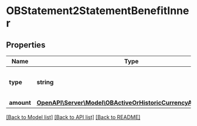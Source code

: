 # OBStatement2StatementBenefitInner

## Properties
Name | Type | Description | Notes
------------ | ------------- | ------------- | -------------
**type** | **string** | Benefit type, in a coded form. | 
**amount** | [**OpenAPI\Server\Model\OBActiveOrHistoricCurrencyAndAmount5**](OBActiveOrHistoricCurrencyAndAmount5.md) |  | 

[[Back to Model list]](../README.md#documentation-for-models) [[Back to API list]](../README.md#documentation-for-api-endpoints) [[Back to README]](../README.md)


